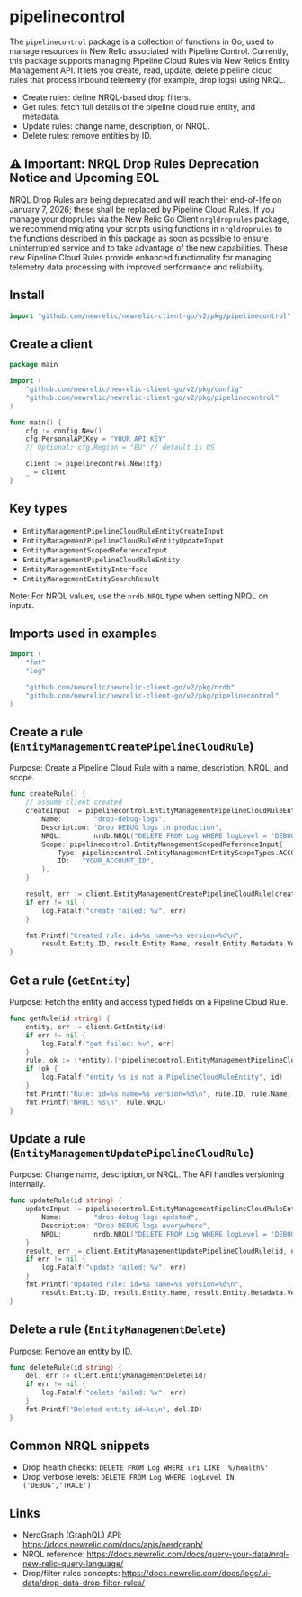 # pipelinecontrol

The `pipelinecontrol` package is a collection of functions in Go, used to manage resources in New Relic associated with Pipeline Control. Currently, this package supports managing Pipeline Cloud Rules via New Relic’s Entity Management API. It lets you create, read, update, delete pipeline cloud rules that process inbound telemetry (for example, drop logs) using NRQL.

- Create rules: define NRQL-based drop filters.
- Get rules: fetch full details of the pipeline cloud rule entity, and metadata.
- Update rules: change name, description, or NRQL.
- Delete rules: remove entities by ID.

## ⚠️ Important: NRQL Drop Rules Deprecation Notice and Upcoming EOL

NRQL Drop Rules are being deprecated and will reach their end-of-life on January 7, 2026; these shall be replaced by Pipeline Cloud Rules. If you manage your droprules via the New Relic Go Client `nrqldroprules` package, we recommend migrating your scripts using functions in `nrqldroprules` to the functions described in this package as soon as possible to ensure uninterrupted service and to take advantage of the new capabilities. These new Pipeline Cloud Rules provide enhanced functionality for managing telemetry data processing with improved performance and reliability.

## Install

```go
import "github.com/newrelic/newrelic-client-go/v2/pkg/pipelinecontrol"
```

## Create a client

```go
package main

import (
	"github.com/newrelic/newrelic-client-go/v2/pkg/config"
	"github.com/newrelic/newrelic-client-go/v2/pkg/pipelinecontrol"
)

func main() {
	cfg := config.New()
	cfg.PersonalAPIKey = "YOUR_API_KEY"
	// Optional: cfg.Region = "EU" // default is US

	client := pipelinecontrol.New(cfg)
	_ = client
}
```

## Key types

- `EntityManagementPipelineCloudRuleEntityCreateInput`
- `EntityManagementPipelineCloudRuleEntityUpdateInput`
- `EntityManagementScopedReferenceInput`
- `EntityManagementPipelineCloudRuleEntity`
- `EntityManagementEntityInterface`
- `EntityManagementEntitySearchResult`

Note: For NRQL values, use the `nrdb.NRQL` type when setting NRQL on inputs.

## Imports used in examples

```go
import (
	"fmt"
	"log"

	"github.com/newrelic/newrelic-client-go/v2/pkg/nrdb"
	"github.com/newrelic/newrelic-client-go/v2/pkg/pipelinecontrol"
)
```

## Create a rule (`EntityManagementCreatePipelineCloudRule`)

Purpose: Create a Pipeline Cloud Rule with a name, description, NRQL, and scope.

```go
func createRule() {
	// assume client created
	createInput := pipelinecontrol.EntityManagementPipelineCloudRuleEntityCreateInput{
		Name:        "drop-debug-logs",
		Description: "Drop DEBUG logs in production",
		NRQL:        nrdb.NRQL("DELETE FROM Log WHERE logLevel = 'DEBUG' AND environment = 'production'"),
		Scope: pipelinecontrol.EntityManagementScopedReferenceInput{
			Type: pipelinecontrol.EntityManagementEntityScopeTypes.ACCOUNT,
			ID:   "YOUR_ACCOUNT_ID",
		},
	}

	result, err := client.EntityManagementCreatePipelineCloudRule(createInput)
	if err != nil {
		log.Fatalf("create failed: %v", err)
	}

	fmt.Printf("Created rule: id=%s name=%s version=%d\n",
		result.Entity.ID, result.Entity.Name, result.Entity.Metadata.Version)
}
```

## Get a rule (`GetEntity`)

Purpose: Fetch the entity and access typed fields on a Pipeline Cloud Rule.

```go
func getRule(id string) {
	entity, err := client.GetEntity(id)
	if err != nil {
		log.Fatalf("get failed: %v", err)
	}
	rule, ok := (*entity).(*pipelinecontrol.EntityManagementPipelineCloudRuleEntity)
	if !ok {
		log.Fatalf("entity %s is not a PipelineCloudRuleEntity", id)
	}
	fmt.Printf("Rule: id=%s name=%s version=%d\n", rule.ID, rule.Name, rule.Metadata.Version)
	fmt.Printf("NRQL: %s\n", rule.NRQL)
}
```

## Update a rule (`EntityManagementUpdatePipelineCloudRule`)

Purpose: Change name, description, or NRQL. The API handles versioning internally.

```go
func updateRule(id string) {
	updateInput := pipelinecontrol.EntityManagementPipelineCloudRuleEntityUpdateInput{
		Name:        "drop-debug-logs-updated",
		Description: "Drop DEBUG logs everywhere",
		NRQL:        nrdb.NRQL("DELETE FROM Log WHERE logLevel = 'DEBUG'"),
	}
	result, err := client.EntityManagementUpdatePipelineCloudRule(id, updateInput)
	if err != nil {
		log.Fatalf("update failed: %v", err)
	}
	fmt.Printf("Updated rule: id=%s name=%s version=%d\n",
		result.Entity.ID, result.Entity.Name, result.Entity.Metadata.Version)
}
```

## Delete a rule (`EntityManagementDelete`)

Purpose: Remove an entity by ID.

```go
func deleteRule(id string) {
	del, err := client.EntityManagementDelete(id)
	if err != nil {
		log.Fatalf("delete failed: %v", err)
	}
	fmt.Printf("Deleted entity id=%s\n", del.ID)
}
```

## Common NRQL snippets

- Drop health checks: `DELETE FROM Log WHERE uri LIKE '%/health%'`
- Drop verbose levels: `DELETE FROM Log WHERE logLevel IN ('DEBUG','TRACE')`

## Links

- NerdGraph (GraphQL) API: https://docs.newrelic.com/docs/apis/nerdgraph/
- NRQL reference: https://docs.newrelic.com/docs/query-your-data/nrql-new-relic-query-language/
- Drop/filter rules concepts: https://docs.newrelic.com/docs/logs/ui-data/drop-data-drop-filter-rules/